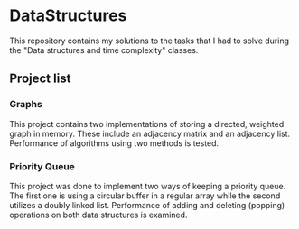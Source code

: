 # DataStructures
This repository contains my solutions to the tasks that I had to solve during the "Data structures and time complexity" classes.  

## Project list  

### Graphs  
This project contains two implementations of storing a directed, weighted graph in memory. These include an adjacency matrix and an adjacency list.
Performance of algorithms using two methods is tested.
  
### Priority Queue
This project was done to implement two ways of keeping a priority queue. The first one is using a circular buffer in a regular array while the second utilizes a doubly linked list. Performance of adding and deleting (popping) operations on both data structures is examined.